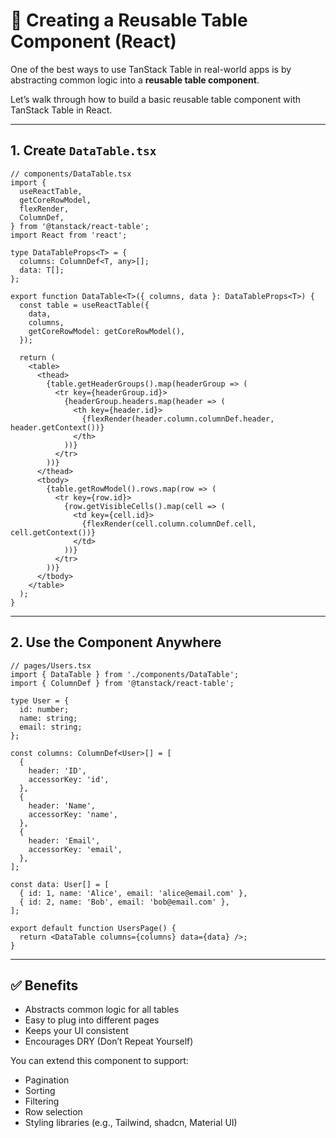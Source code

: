 # 🔁 Creating a Reusable Table Component (React)

One of the best ways to use TanStack Table in real-world apps is by abstracting common logic into a **reusable table component**.

Let’s walk through how to build a basic reusable table component with TanStack Table in React.

---

## 1. Create `DataTable.tsx`

```tsx
// components/DataTable.tsx
import {
  useReactTable,
  getCoreRowModel,
  flexRender,
  ColumnDef,
} from '@tanstack/react-table';
import React from 'react';

type DataTableProps<T> = {
  columns: ColumnDef<T, any>[];
  data: T[];
};

export function DataTable<T>({ columns, data }: DataTableProps<T>) {
  const table = useReactTable({
    data,
    columns,
    getCoreRowModel: getCoreRowModel(),
  });

  return (
    <table>
      <thead>
        {table.getHeaderGroups().map(headerGroup => (
          <tr key={headerGroup.id}>
            {headerGroup.headers.map(header => (
              <th key={header.id}>
                {flexRender(header.column.columnDef.header, header.getContext())}
              </th>
            ))}
          </tr>
        ))}
      </thead>
      <tbody>
        {table.getRowModel().rows.map(row => (
          <tr key={row.id}>
            {row.getVisibleCells().map(cell => (
              <td key={cell.id}>
                {flexRender(cell.column.columnDef.cell, cell.getContext())}
              </td>
            ))}
          </tr>
        ))}
      </tbody>
    </table>
  );
}
```

---

## 2. Use the Component Anywhere

```tsx
// pages/Users.tsx
import { DataTable } from './components/DataTable';
import { ColumnDef } from '@tanstack/react-table';

type User = {
  id: number;
  name: string;
  email: string;
};

const columns: ColumnDef<User>[] = [
  {
    header: 'ID',
    accessorKey: 'id',
  },
  {
    header: 'Name',
    accessorKey: 'name',
  },
  {
    header: 'Email',
    accessorKey: 'email',
  },
];

const data: User[] = [
  { id: 1, name: 'Alice', email: 'alice@email.com' },
  { id: 2, name: 'Bob', email: 'bob@email.com' },
];

export default function UsersPage() {
  return <DataTable columns={columns} data={data} />;
}
```

---

## ✅ Benefits

- Abstracts common logic for all tables
- Easy to plug into different pages
- Keeps your UI consistent
- Encourages DRY (Don’t Repeat Yourself)

You can extend this component to support:

- Pagination
- Sorting
- Filtering
- Row selection
- Styling libraries (e.g., Tailwind, shadcn, Material UI)